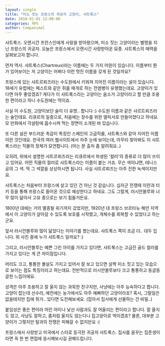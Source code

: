 ```yaml
---
layout: single
title: "미소 짓는 프랑스의 귀공자 고양이, 샤트룩스"
date: 2018-01-01 12:00:00
categories: 재미
author: Companimal
---
```


샤트룩스. 오랜시간 프란스인에게 사랑을 받아왔으며, 미소 짓는 고양이라는 별명을 지닌 프랑스의 귀공자. 오늘은 프랑스에서 오랜시간 사랑받아온 묘종. 샤트룩스의 매력을 살펴보고자 합니다.

먼저 역사. 샤트룩스(Chartreux)라는 이름에는 두 가지 어원이 있습니다. 이름부터 뭔가 있어보이는 저 고양이는 어쩌다 이런 멋진 이름을 갖게 된 것일까요?

프랑스에 있는 샤트르뢰즈라는 수도원에서 키워져 지어진 이름이라는 설이 있습니다. 18세기 유럽에는 페스트와 같은 쥐를 매개로 하는 전염병이 유행했는데요. 고양이가 있다면 아주 좋았겠죠? 게다가 이 샤트룩스라는 고양이는 음소거 고양이라고 할 만큼 조용한 편이라고 하니 수도원에는 딱이죠.

사실 이 수도원, 고양이보단 술이 더 유명.. 합니다 :) 수도원 이름과 같은 샤르트뢰즈라는 술인데요. 리큐르의 일종으로, 처음에는 장수를 위한 엘릭서로 만들어졌다고 하네요. 모 만화에서 각설탕에 흡수시켜 먹는 장면이 소개된 바 있습니다.

또 다른 설은 부드러운 촉감이 특징인 스페인의 고급직물, 샤트룩스와 같아 지어진 이름이란 것인데요. 한국의 여러 웹사이트에서 자주 눈에 보이는데, 아무리 찾아봐도 이 샤트룩스라는 직물의 정체가 묘연합니다. (아는 분 출처 좀 알려줘요..)

오히려, 위에서 설명한 샤트르뢰즈라는 리큐르에서 파생된 '컬러'의 종류로 더 많이 쓰이고 있어요. 어떤 직물의 컬러로 샤트룩스라는 이름이 붙는 거죠. 무슨 색이냐면, 테니스 공의 그 색. 딱 그 색깔을 상상하시면 됩니다. 사실 샤트르뢰즈는 아주 진한 녹색이지만요.

샤트룩스는 처음부터 프랑스에 살고 있던 건 아닌 것 같습니다. 십자군 전쟁때 이란과 터키 등을 통해 프랑스로 들어온 것으로 예상한다고 하네요. 그도 그럴게, 러시안블루와 너무 많이 닮아서 고유 종으로는 보기 힘들거든요.

1800년 대에는 거의 멸종될 위기까지 갔었지만, 1920년 대 프랑스 브르타뉴 해안 지역에서 이 고양이가 살아갈 수 있도록 보호를 시작했고, 개체수를 회복할 수 있었다고 하는군요.

앞서 러시안블루와 많이 닮았다는 이야기를 했는데요. 샤트룩스 쪽이 조금 더.. 대두 입니다. 위 사진 중에 누가 샤트룩스 일까요? :)

그리고, 러시안블루는 예쁜 그린 아이를 가지고 있다면, 샤트룩스는 고급진 골드 컬러를 가지고 있다는 게 큰 차이점입니다.

머리도 크고, 통통한 볼살도 가지고 있어서 잘 보고 있으면 살짝 미소 짓고 있는 모습으로 보이는 점도 특징이라고 하는데요. 전반적으로 러시안블루보다 크고 통통하고 동글동글한 느낌이에요.

성격은 아주 조용하고 잘 울지 않는 과묵한 친구지만, 사냥에는 아주 능숙하다고 합니다. 고양이 잡는데 선수라, 예전에는 농가에서도 아주 예뻐하던 고양이라죠? 혹시, 그럴일은 없을테지만 집에 쥐가.. 있다면 도전해보세요. (잡아서 집사에게 선물하는 건 비밀..)

붙임성은 좋은 편이라 어린 아이나 낯선 사람과도 잘 어울리는 편이라고 합니다. 잘 울지도 않고, 사냥도 잘하고, 좀처럼 울지도 않는다니 집고양이로 딱이겠죠? 물론, 대부분 고양이가 그렇지만 털과의 전쟁은 피해갈 수 없지만요 :(

프랑스에서 사랑받고 미국에서 스타로 등극한 귀공자 샤트룩스. 집사를 꿈꾸는 집준생이라면 꼭 한 번 면접에 응시해보시길 권해드립니다.
